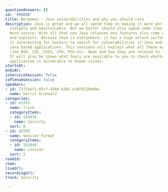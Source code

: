```yaml
---
questionAnswers: []
id: '406088'
title: Wargames - Java vulnerabilities and why you should care
description: Java is great and we all spend time on making it more performant, more
  scalable and maintainable. But we better should also spend some time on making it
  more secure. With all that new Java releases and features also come new vulnerabilities
  and exploits. Because Java is everywhere, it has a huge attack surface which makes
  it interesting for hackers to search for vulnerabilities in Java and foremost in
  Java based applications. This sessions will explain what all these mystique acronyms
  like NVD, CVE, CVSS, CPU, PSU etc. mean and how they are related to Java security.
  It will also be shown what tools are available to you to check whether your Java
  application is vulnerable to known issues.
startsAt: 
endsAt: 
isServiceSession: false
isPlenumSession: false
speakers:
- id: 71f3abf1-03cf-458b-b385-e10fd110e89a
  name: Gerrit Grunwald
categories:
- id: 43783
  name: Track
  categoryItems:
  - id: 143434
    name: Security
  sort: 0
- id: 43785
  name: Session Format
  categoryItems:
  - id: 143440
    name: session
  sort: 2
roomId: 
room: 
liveUrl: 
recordingUrl: 
track: Security

---
```


